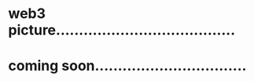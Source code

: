 # web3 picture.......................................
# coming soon.................................
